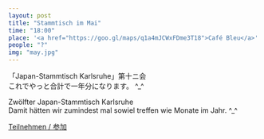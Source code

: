 ```yaml
---
layout: post
title: "Stammtisch im Mai"
time: "18:00"
place: '<a href="https://goo.gl/maps/q1a4mJCWxFDme3T18">Café Bleu</a>'
people: "?"
img: "may.jpg"
---
```


「Japan-Stammtisch Karlsruhe」第十ニ会  
これでやっと合計で一年分になります。 ^_^

Zwölfter Japan-Stammtisch Karlsruhe  
Damit hätten wir zumindest mal sowiel treffen wie Monate im Jahr. ^_^

[Teilnehmen / 参加](https://nuudel.digitalcourage.de/xuwmpMeJ8KOsujee)
